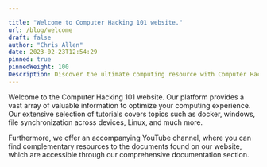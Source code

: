 ```yaml
---

title: "Welcome to Computer Hacking 101 website."
url: /blog/welcome
draft: false
author: "Chris Allen"
date: 2023-02-23T12:54:29
pinned: true
pinnedWeight: 100
Description: Discover the ultimate computing resource with Computer Hacking 101. Our website offers tutorials on a range of topics, including Docker, Windows, file synchronization, and Linux, with complementary YouTube resources. Explore our comprehensive documentation section for an optimized computing experience.
---
```

Welcome to the Computer Hacking 101 website. Our platform provides a vast array of valuable information to optimize your computing experience. Our extensive selection of tutorials covers topics such as docker, windows, file synchronization across devices, Linux, and much more.

Furthermore, we offer an accompanying YouTube channel, where you can find complementary resources to the documents found on our website, which are accessible through our comprehensive documentation section.
